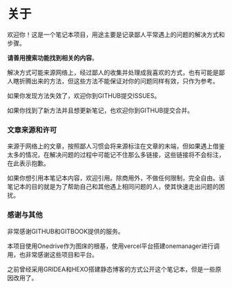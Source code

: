 # 关于

欢迎你！这是一个笔记本项目，用途主要是记录鄙人平常遇上的问题的解决方式和步骤。

**请善用搜索功能找到相关的内容**。

解决方式可能来源网络上，经过鄙人的收集并处理成我喜欢的方式，也有可能是鄙人瞎折腾出来的方法，但这些方法不能保证对你的问题同样有效，只作为参考。

如果你发现方法失效了，欢迎你到GITHUB提交ISSUES。

如果你找到了新方法并且想更新笔记，也欢迎你到GITHUB提交合并。

### 文章来源和许可

来源于网络上的文章，按照鄙人习惯会将来源标注在文章的末端，但如果遇上借鉴太多的情况，在解决问题的过程中可能记不住那么多链接，这些链接将不会标注，在此表示抱歉。

如果你想引用本笔记本内容，欢迎引用。除商用外，不做任何限制，完全自由。该笔记本的目的就是为了帮助自己和其他遇上相同问题的人，使其快速走出问题的困扰。

### 感谢与其他

非常感谢GITHUB和GITBOOK提供的服务。

本项目使用Onedrive作为图床的根基，使用vercel平台搭建onemanager进行调用，也非常感谢这些项目和平台。

之前曾经采用GRIDEA和HEXO搭建静态博客的方式公开这个笔记本，但是一些原因改用了。
